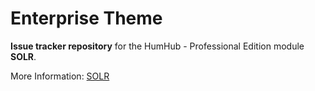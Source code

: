 # Enterprise Theme
**Issue tracker repository** for the HumHub - Professional Edition module **SOLR**.

More Information: [SOLR](https://www.humhub.com/en/marketplace/solr/)

